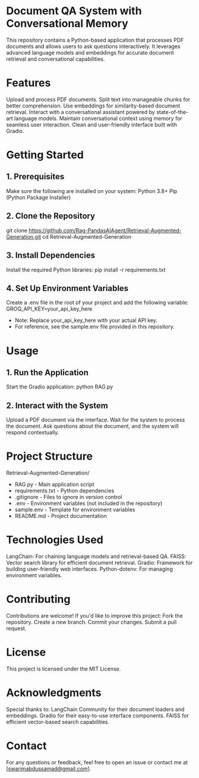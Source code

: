 # Document QA System with Conversational Memory
This repository contains a Python-based application that processes PDF documents and allows users to ask questions interactively. It leverages advanced language models and embeddings for accurate document retrieval and conversational capabilities.

# Features
Upload and process PDF documents.
Split text into manageable chunks for better comprehension.
Use embeddings for similarity-based document retrieval.
Interact with a conversational assistant powered by state-of-the-art language models.
Maintain conversational context using memory for seamless user interaction.
Clean and user-friendly interface built with Gradio.

# Getting Started
## 1. Prerequisites
Make sure the following are installed on your system:
Python 3.8+
Pip (Python Package Installer)

## 2. Clone the Repository
git clone https://github.com/Rag-PandasAIAgent/Retrieval-Augmented-Generation.git
cd Retrieval-Augmented-Generation

## 3. Install Dependencies
Install the required Python libraries:
pip install -r requirements.txt

## 4. Set Up Environment Variables
Create a .env file in the root of your project and add the following variable:
GROQ_API_KEY=your_api_key_here
+ Note: Replace your_api_key_here with your actual API key.
+ For reference, see the sample.env file provided in this repository.

# Usage
## 1. Run the Application
Start the Gradio application:
python RAG.py
## 2. Interact with the System
Upload a PDF document via the interface.
Wait for the system to process the document.
Ask questions about the document, and the system will respond contextually.

# Project Structure
Retrieval-Augmented-Generation/
* RAG.py - Main application script
* requirements.txt - Python dependencies
* .gitignore - Files to ignore in version control
* .env - Environment variables (not included in the repository)
* sample.env - Template for environment variables
* README.md - Project documentation

# Technologies Used
LangChain: For chaining language models and retrieval-based QA.
FAISS: Vector search library for efficient document retrieval.
Gradio: Framework for building user-friendly web interfaces.
Python-dotenv: For managing environment variables.

# Contributing
Contributions are welcome! If you'd like to improve this project:
Fork the repository.
Create a new branch.
Commit your changes.
Submit a pull request.

# License
This project is licensed under the MIT License.

# Acknowledgments
Special thanks to:
LangChain Community for their document loaders and embeddings.
Gradio for their easy-to-use interface components.
FAISS for efficient vector-based search capabilities.

# Contact
For any questions or feedback, feel free to open an issue or contact me at [swarimabdussamad@gmail.com].

